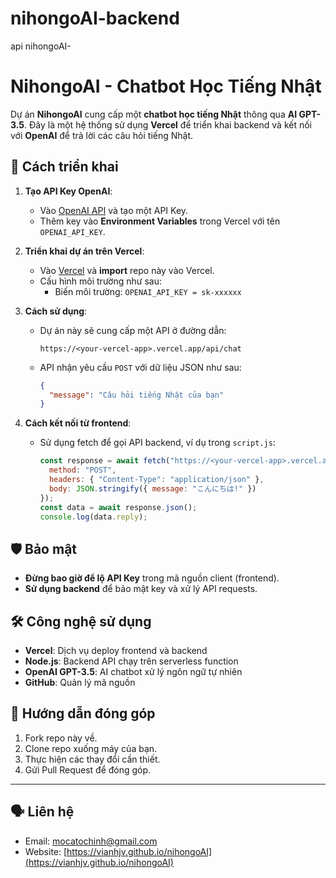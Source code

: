 # nihongoAI-backend
api nihongoAI- 
# NihongoAI - Chatbot Học Tiếng Nhật

Dự án **NihongoAI** cung cấp một **chatbot học tiếng Nhật** thông qua **AI GPT-3.5**. Đây là một hệ thống sử dụng **Vercel** để triển khai backend và kết nối với **OpenAI** để trả lời các câu hỏi tiếng Nhật.

## 🚀 Cách triển khai

1. **Tạo API Key OpenAI**:
   - Vào [OpenAI API](https://platform.openai.com/account/api-keys) và tạo một API Key.
   - Thêm key vào **Environment Variables** trong Vercel với tên `OPENAI_API_KEY`.

2. **Triển khai dự án trên Vercel**:
   - Vào [Vercel](https://vercel.com/) và **import** repo này vào Vercel.
   - Cấu hình môi trường như sau:
     - Biến môi trường: `OPENAI_API_KEY = sk-xxxxxx`

3. **Cách sử dụng**:
   - Dự án này sẽ cung cấp một API ở đường dẫn:
     ```
     https://<your-vercel-app>.vercel.app/api/chat
     ```
   - API nhận yêu cầu `POST` với dữ liệu JSON như sau:
     ```json
     {
       "message": "Câu hỏi tiếng Nhật của bạn"
     }
     ```

4. **Cách kết nối từ frontend**:
   - Sử dụng fetch để gọi API backend, ví dụ trong `script.js`:
     ```javascript
     const response = await fetch("https://<your-vercel-app>.vercel.app/api/chat", {
       method: "POST",
       headers: { "Content-Type": "application/json" },
       body: JSON.stringify({ message: "こんにちは!" })
     });
     const data = await response.json();
     console.log(data.reply);
     ```

## 🛡️ Bảo mật

- **Đừng bao giờ để lộ API Key** trong mã nguồn client (frontend).
- **Sử dụng backend** để bảo mật key và xử lý API requests.

## 🛠️ Công nghệ sử dụng

- **Vercel**: Dịch vụ deploy frontend và backend
- **Node.js**: Backend API chạy trên serverless function
- **OpenAI GPT-3.5**: AI chatbot xử lý ngôn ngữ tự nhiên
- **GitHub**: Quản lý mã nguồn

## 📌 Hướng dẫn đóng góp

1. Fork repo này về.
2. Clone repo xuống máy của bạn.
3. Thực hiện các thay đổi cần thiết.
4. Gửi Pull Request để đóng góp.

---

## 🗣️ Liên hệ

- Email: [mocatochinh@gmail.com](mailto:mocatochinh@gmail.com)
- Website: [https://vianhjv.github.io/nihongoAI](https://vianhjv.github.io/nihongoAI)

